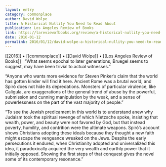 ```yaml
---
layout: entry
category: commonplace
author: David Wolpe
title: A Historical Nullity You Need to Read About
publication: Los Angeles Review of Books
link: https://lareviewofbooks.org/review/a-historical-nullity-you-need-to-read-about/
date: 2016-01-12
permalink: 2016/01/12/david-wolpe-a-historical-nullity-you-need-to-read-about
---
```


[[2016]] • [[commonplace]] • [[David Wolpe]] • [[Los Angeles Review of Books]]
 
“What seems epochal to later generations, Bruegel seems to suggest, may have been trivial to actual witnesses.”

“Anyone who wants more evidence for Steven Pinker’s claim that the world has gotten kinder will find it here. Ancient Rome was a brutal world, and Spiró does not hide its depredations. Monsters of particular virulence, like Caligula, are exaggerations of the general trend of abuse by the powerful, submission and cunning manipulation by the weak, and a sense of powerlessness on the part of the vast majority of people.”

“To see the Jewish predicament in this world is to understand anew why Judaism took the spiritual revenge of which Nietzsche spoke, insisting that wealth, power, and beauty were not favored by God, but that instead poverty, humility, and contrition were the ultimate weapons. Spiró’s account shows Christians adopting these ideals because they thought a new faith might escape the vengeance wreaked on the Jews. Despite the early persecutions it endured, when Christianity adopted and universalized this idea, it paradoxically acquired the very wealth and earthly power that it initially opposed. Showing the first steps of that conquest gives the novel some of its contemporary resonance.”
